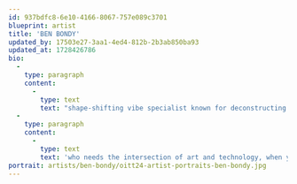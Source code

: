 ```yaml
---
id: 937bdfc8-6e10-4166-8067-757e089c3701
blueprint: artist
title: 'BEN BONDY'
updated_by: 17503e27-3aa1-4ed4-812b-2b3ab850ba93
updated_at: 1728426786
bio:
  -
    type: paragraph
    content:
      -
        type: text
        text: "shape-shifting vibe specialist known for deconstructing and reconstructing dozens of genres over the past few years - with 24 solo, alias, and collab releases over the past 4 years under his studded belt, is nothing short of prolific. his DJ practice is a massive ‘f*ck youuu’ to norms, conventions, expectations and purism.\_"
  -
    type: paragraph
    content:
      -
        type: text
        text: 'who needs the intersection of art and technology, when you can be at the confluence of serenity and debauchery'
portrait: artists/ben-bondy/oitt24-artist-portraits-ben-bondy.jpg
---
```

